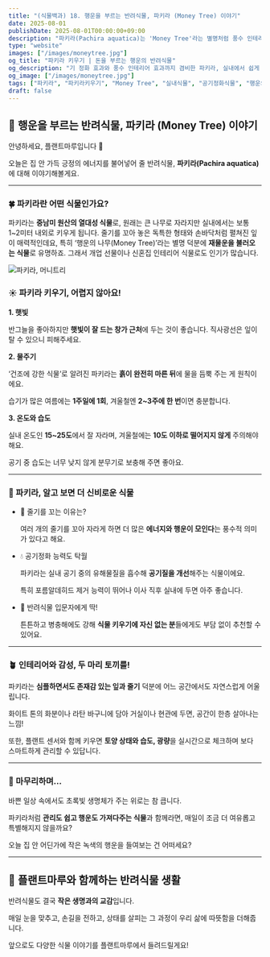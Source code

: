 ```yaml
---
title: "(식물백과) 18. 행운을 부르는 반려식물, 파키라 (Money Tree) 이야기"
date: 2025-08-01
publishDate: 2025-08-01T00:00:00+09:00
description: "파키라(Pachira aquatica)는 'Money Tree'라는 별명처럼 풍수 인테리어 식물로 유명하며, 관리가 쉬워 초보자에게 적합합니다. 키우는 방법부터 물주기 팁까지 알아보세요."
type: "website"
images: ["/images/moneytree.jpg"]
og_title: "파키라 키우기 | 돈을 부르는 행운의 반려식물"
og_description: "기 정화 효과와 풍수 인테리어 효과까지 겸비한 파키라, 실내에서 쉽게 키울 수 있는 방법을 소개합니다."
og_image: ["/images/moneytree.jpg"]
tags: ["파키라", "파키라키우기", "Money Tree", "실내식물", "공기정화식물", "행운의나무", "반려식물", "초보식물", "식물인테리어", "Pachira aquatica"]
draft: false
---
```


## 💚 행운을 부르는 반려식물, 파키라 (Money Tree) 이야기

  
안녕하세요, 플랜트마루입니다 🌿

오늘은 집 안 가득 긍정의 에너지를 불어넣어 줄 반려식물, **파키라(Pachira aquatica)** 에 대해 이야기해볼게요.

---

### 🍀 파키라란 어떤 식물인가요?

파키라는 **중남미 원산의 열대성 식물**로, 원래는 큰 나무로 자라지만 실내에서는 보통 1~2미터 내외로 키우게 됩니다. 줄기를 꼬아 놓은 독특한 형태와 손바닥처럼 펼쳐진 잎이 매력적인데요, 특히 ‘행운의 나무(Money Tree)’라는 별명 덕분에 **재물운을 불러오는 식물**로 유명하죠. 그래서 개업 선물이나 신혼집 인테리어 식물로도 인기가 많습니다.

![파키라, 머니트리](/images/moneytree.jpg) 

### ☀️ 파키라 키우기, 어렵지 않아요!

**1. 햇빛**

반그늘을 좋아하지만 **햇빛이 잘 드는 창가 근처**에 두는 것이 좋습니다. 직사광선은 잎이 탈 수 있으니 피해주세요.

**2. 물주기**

‘건조에 강한 식물’로 알려진 파키라는 **흙이 완전히 마른 뒤**에 물을 듬뿍 주는 게 원칙이에요.

습기가 많은 여름에는 **1주일에 1회**, 겨울철엔 **2~3주에 한 번**이면 충분합니다.

**3. 온도와 습도**

실내 온도인 **15~25도**에서 잘 자라며, 겨울철에는 **10도 이하로 떨어지지 않게** 주의해야 해요.

공기 중 습도는 너무 낮지 않게 분무기로 보충해 주면 좋아요.

---

### 🧠 파키라, 알고 보면 더 신비로운 식물

- 🌱 줄기를 꼬는 이유는?
    
    여러 개의 줄기를 꼬아 자라게 하면 더 많은 **에너지와 행운이 모인다**는 풍수적 의미가 있다고 해요.
    
- 💧 공기정화 능력도 탁월
    
    파키라는 실내 공기 중의 유해물질을 흡수해 **공기질을 개선**해주는 식물이에요.
    
    특히 포름알데히드 제거 능력이 뛰어나 이사 직후 실내에 두면 아주 좋습니다.
    
- 🎍 반려식물 입문자에게 딱!
    
    튼튼하고 병충해에도 강해 **식물 키우기에 자신 없는 분**들에게도 부담 없이 추천할 수 있어요.
    

---

### 🪴 인테리어와 감성, 두 마리 토끼를! 

파키라는 **심플하면서도 존재감 있는 잎과 줄기** 덕분에 어느 공간에서도 자연스럽게 어울립니다.

화이트 톤의 화분이나 라탄 바구니에 담아 거실이나 현관에 두면, 공간이 한층 살아나는 느낌!

  

또한, 플랜트 센서와 함께 키우면 **토양 상태와 습도, 광량**을 실시간으로 체크하며 보다 스마트하게 관리할 수 있답니다.

---

### 🌿 마무리하며…

  
바쁜 일상 속에서도 초록빛 생명체가 주는 위로는 참 큽니다.

파키라처럼 **관리도 쉽고 행운도 가져다주는 식물**과 함께라면, 매일이 조금 더 여유롭고 특별해지지 않을까요?

오늘 집 안 어딘가에 작은 녹색의 행운을 들여보는 건 어떠세요?

---

## **📌 플랜트마루와 함께하는 반려식물 생활**

반려식물도 결국 **작은 생명과의 교감**입니다.

매일 눈을 맞추고, 손길을 전하고, 상태를 살피는 그 과정이 우리 삶에 따뜻함을 더해줍니다.

앞으로도 다양한 식물 이야기를 플랜트마루에서 들려드릴게요!